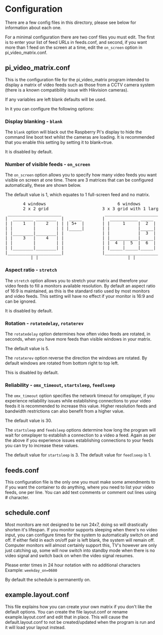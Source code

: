 # Configuration

There are a few config files in this directory, please see below for information about each one.

For a minimal configuration there are two conf files you must edit. The first is to enter your list of feed URLs in feeds.conf, and second, if you want more than 1 feed on the screen at a time, edit the `on_screen` option in pi_video_matrix.conf.

## pi_video_matrix.conf
This is the configuration file for the pi_video_matrix program intended to display a matrix of video feeds such as those from a CCTV camera system (there is a known compatibility issue with Hikvision cameras).

If any variables are left blank defaults will be used.

In it you can configure the following options:

### Display blanking - `blank`
The `blank` option will black out the Raspberry Pi's display to hide the command line boot text whilst the cameras are loading. It is recommended that you enable this setting by setting it to blank=true.

It is disabled by default.

### Number of visible feeds - `on_screen`
The `on_screen` option allows you to specify how many video feeds you want visible on screen at one time. There are 3 matrices that can be configured automatically, these are shown below.

The default value is 1, which equates to 1 full-screen feed and no matrix.

<pre>
       4 windows                            6 windows                              9 windows
       2 x 2 grid                     3 x 3 grid with 1 large                      3 x 3 grid
 _____________________                 _____________________                 _____________________
|  ________ ________  |  _____        |  ___________ _____  |  _____        |  _____ _____ _____  |  _____
| |    1   |    2   | | | 5+  |       | |     1     |  2  | | | 7+  |       | |  1  |  2  |  3  | | | 10+ |
| |        |        | | |_____|       | |           |_____| | |_____|       | |_____|_____|_____| | |_____|
| |________|________| |               | |           |  3  | |               | |  4  |  5  |  6  | |
| |    3   |    4   | |               | |___________|_____| |               | |_____|_____|_____| | 
| |        |        | |               | |  4  |  5  |  6  | |               | |  7  |  8  |  9  | |
| |________|________| |               | |_____|_____|_____| |               | |_____|_____|_____| |
|_____________________|               |_____________________|               |_____________________|
        __|_|__                               __|_|__                               __|_|__
</pre>

### Aspect ratio - `stretch`
The `stretch` option allows you to stretch your matrix and therefore your video feeds to fill a monitors available resolution. By default an aspect ratio of 16:9 is maintained, as this is the standard ratio used by most monitors and video feeds. This setting will have no effect if your monitor is 16:9 and can be ignored.

It is disabled by default.

### Rotation - `rotatedelay`, `rotaterev`
The `rotatedelay` option determines how often video feeds are rotated, in seconds, when you have more feeds than visible windows in your matrix.

The default value is 5.

The `rotaterev` option reverse the direction the windows are rotated. By default windows are rotated from bottom right to top left.

This is disabled by default.

### Reliability - `omx_timeout`, `startsleep`, `feedlseep`
The `omx_timeout` option specifies the network timeout for omxplayer, if you experience reliability issues while establishing connections to your video feeds it is recommended to increase this value. Higher resolution feeds and bandwidth restrictions can also benefit from a higher value.

The default value is 30.

The `startsleep` and `feedsleep` options determine how long the program will wait for omxplayer to establish a connection to a video a feed. Again as per the above if you experience issues establishing connections to your feeds you can try to increase these values.

The default value for `startsleep` is 3.
The default value for `feedlseep` is 1.

## feeds.conf
This configuration file is the only one you must make some amendments to if you want the container to do anything, where you need to list your video feeds, one per line. You can add text comments or comment out lines using # character.

## schedule.conf
Most monitors are not designed to be run 24x7, doing so will drastically shorten it's lifespan. If you monitor supports sleeping when there's no video input, you can configure times for the system to automatically switch on and off. If either field in each on/off pair is left blank, the system will remain off. Computer monitors will almost certainly support this, TV's however are only just catching up, some will now switch into standby mode when there is no video signal and switch back on when the video signal resumes.

Please enter times in 24 hour notation with no additional characters  
Example: `weekday_on=0600`

By default the schedule is permanently on.

## example.layout.conf
This file explains how you can create your own matrix if you don't like the default options. You can create the file layout.conf or rename example.layout.conf and edit that in place. This will cause the default.layout.conf to not be created/updated when the program is run and it will load your layout instead.
